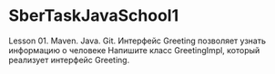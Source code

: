 # SberTaskJavaSchool1
Lesson 01. Maven. Java. Git. Интерфейс Greeting позволяет узнать информацию о человеке Напишите класс GreetingImpl, который реализует интерфейс Greeting.
